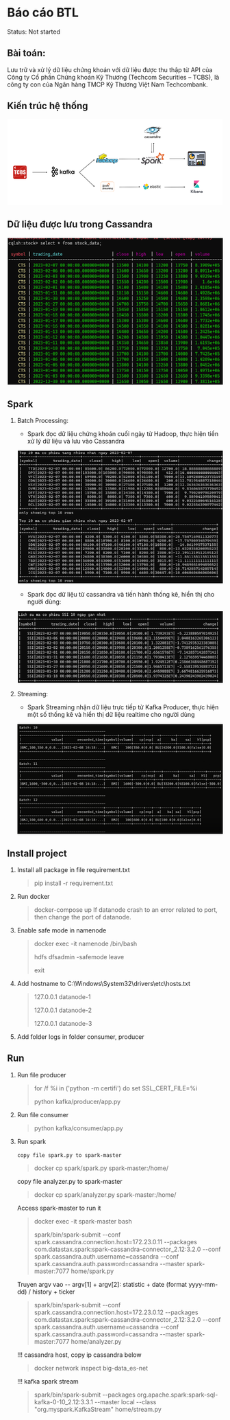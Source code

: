 # Báo cáo BTL

Status: Not started

## Bài toán:

Lưu trữ và xử lý dữ liệu chứng khoán với dữ liệu được thu thập từ API của Công ty Cổ phần Chứng khoán Kỹ Thương (Techcom Securities – TCBS), là công ty con của Ngân hàng TMCP Kỹ Thương Việt Nam Techcombank.

## Kiến trúc hệ thống

![Kien truc tong quan](./imgs/Untitled.png)

## Dữ liệu được lưu trong Cassandra

![du lieu trong cassandra](./imgs/Untitled%201.png)

## Spark

1. Batch Processing:
    - Spark đọc dữ liệu chứng khoán cuối ngày từ Hadoop, thực hiện tiền xử lý dữ liệu và lưu vào Cassandra
    
    ![Du lieu thong ke](./imgs/Untitled%202.png)
    
    - Spark đọc dữ liệu từ cassandra và tiến hành thống kê, hiển thị cho người dùng:
    
    ![Top 10 ma co phieu](./imgs/Untitled%203.png)
    
2. Streaming:
    - Spark Streaming nhận dữ liệu trực tiếp từ Kafka Producer, thực hiện một số thống kê và hiển thị dữ liệu realtime cho người dùng
    
    ![Stream](./imgs/Untitled%204.png)
## Install project

1. Install all package in file requirement.txt
   > pip install -r requirement.txt
2. Run docker
   > docker-compose up
   > If datanode crash to an error related to port, then change the port of datanode.
3. Enable safe mode in namenode
   > docker exec -it namenode /bin/bash 
   >
   > hdfs dfsadmin -safemode leave
   >
   > exit
4. Add hostname to C:\Windows\System32\drivers\etc\hosts.txt
   > 127.0.0.1 datanode-1
   >
   > 127.0.0.1 datanode-2
   >
   > 127.0.0.1 datanode-3
5. Add folder logs in folder consumer, producer

## Run

1. Run file producer
   > for /f %i in ('python -m certifi') do set SSL_CERT_FILE=%i
   >
   > python kafka/producer/app.py
2. Run file consumer
   > python kafka/consumer/app.py

3. Run spark

   ``` copy file spark.py to spark-master ```
   >
   > docker cp spark/spark.py spark-master:/home/

   copy file analyzer.py to spark-master
   > docker cp spark/analyzer.py spark-master:/home/


   Access spark-master to run it
   >
   > docker exec -it spark-master bash
   >
   >spark/bin/spark-submit --conf spark.cassandra.connection.host=172.23.0.11 --packages com.datastax.spark:spark-cassandra-connector_2.12:3.2.0 --conf spark.cassandra.auth.username=cassandra --conf spark.cassandra.auth.password=cassandra --master spark-master:7077 home/spark.py

   Truyen argv vao -- argv[1] + argv[2]: statistic + date (format yyyy-mm-dd) / history + ticker 
   > spark/bin/spark-submit --conf spark.cassandra.connection.host=172.23.0.12 --packages com.datastax.spark:spark-cassandra-connector_2.12:3.2.0 --conf spark.cassandra.auth.username=cassandra --conf spark.cassandra.auth.password=cassandra --master spark-master:7077 home/analyzer.py

   
   !!! cassandra host, copy ip cassandra below
   >
   > docker network inspect big-data_es-net
   >
   !!! kafka spark stream
   >
   > spark/bin/spark-submit --packages org.apache.spark:spark-sql-kafka-0-10_2.12:3.3.1 --master local --class "org.myspark.KafkaStream" home/stream.py
   >
